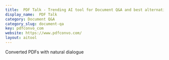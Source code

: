 ```yaml
---
title:  PDF Talk - Trending AI tool for Document Q&A and best alternatives
display_name:  PDF Talk
category: Document Q&A
category_slug: document-qa
key: pdfconvo_com
website: https://www.pdfconvo.com/
layout: aitool
---
```


Converted PDFs with natural dialogue
